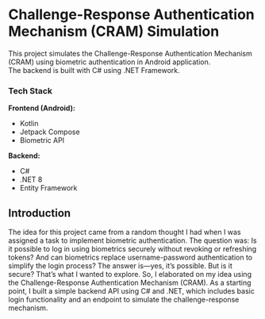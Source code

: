 # Challenge-Response Authentication Mechanism (CRAM) Simulation
This project simulates the Challenge-Response Authentication Mechanism (CRAM) using biometric authentication in Android application.  
The backend is built with C# using .NET Framework.

### Tech Stack

**Frontend (Android):**
- Kotlin
- Jetpack Compose
- Biometric API


**Backend:**
- C#
- .NET 8
- Entity Framework

## Introduction
The idea for this project came from a random thought I had when I was assigned a task to implement biometric authentication. 
The question was: Is it possible to log in using biometrics securely without revoking or refreshing tokens? And can biometrics replace username-password authentication to simplify the login process? The answer is—yes, it’s possible. But is it secure? That’s what I wanted to explore. 
So, I elaborated on my idea using the Challenge-Response Authentication Mechanism (CRAM). As a starting point, I built a simple backend API using C# and .NET, which includes basic login functionality and an endpoint to simulate the challenge-response mechanism.
